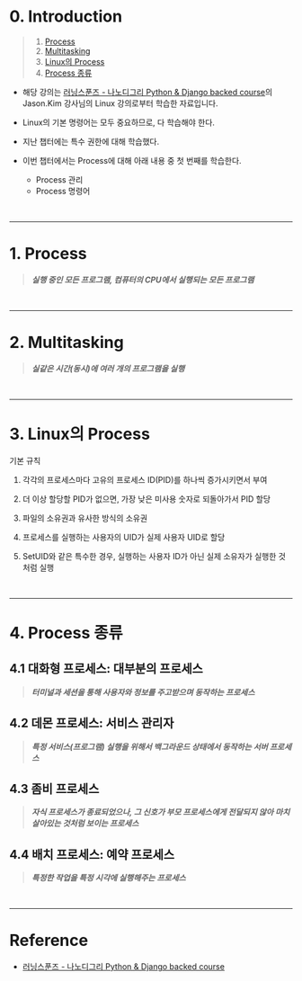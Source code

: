 # 0. Introduction

> 1. [Process](#1-process)
> 2. [Multitasking](#2-multitasking)
> 3. [Linux의 Process](#3-linux의-process)
> 4. [Process 종류](#4-process-종류)

- 해당 강의는 [러닝스푼즈 - 나노디그리 Python & Django backed course](https://learningspoons.com/course/detail/django-backend/)의 Jason.Kim 강사님의 Linux 강의로부터 학습한 자료입니다.

- Linux의 기본 명령어는 모두 중요하므로, 다 학습해야 한다.

- 지난 챕터에는 특수 권한에 대해 학습했다.

- 이번 챕터에서는 Process에 대해 아래 내용 중 첫 번째를 학습한다.
    - Process 관리
    - Process 명령어
    
<br>

---
# 1. Process 

> **_실행 중인 모든 프로그램, 컴퓨터의 CPU에서 실행되는 모든 프로그램_**

<br>

---
# 2. Multitasking

> **_실같은 시간(동시)에 여러 개의 프로그램을 실행_**

<br>

---
# 3. Linux의 Process

기본 규칙

1) 각각의 프로세스마다 고유의 프로세스 ID(PID)를 하나씩 증가시키면서 부여

2) 더 이상 할당할 PID가 없으면, 가장 낮은 미사용 숫자로 되돌아가서 PID 할당

3) 파일의 소유권과 유사한 방식의 소유권

4) 프로세스를 실행하는 사용자의 UID가 실제 사용자 UID로 할당

5) SetUID와 같은 특수한 경우, 실행하는 사용자 ID가 아닌 실제 소유자가 실행한 것처럼 실행  

<br>

---
# 4. Process 종류

## 4.1 대화형 프로세스: 대부분의 프로세스

> **_터미널과 세션을 통해 사용자와 정보를 주고받으며 동작하는 프로세스_**

## 4.2 데몬 프로세스: 서비스 관리자

> **_특정 서비스(프로그램) 실행을 위해서 백그라운드 상태에서 동작하는 서버 프로세스_**


## 4.3 좀비 프로세스

> **_자식 프로세스가 종료되었으나, 그 신호가 부모 프로세스에게 전달되지 않아 마치 살아있는 것처럼 보이는 프로세스_**


## 4.4 배치 프로세스: 예약 프로세스

> **_특정한 작업을 특정 시각에 실행해주는 프로세스_**

<br>

---

# Reference

- [러닝스푼즈 - 나노디그리 Python & Django backed course](https://learningspoons.com/course/detail/django-backend/)